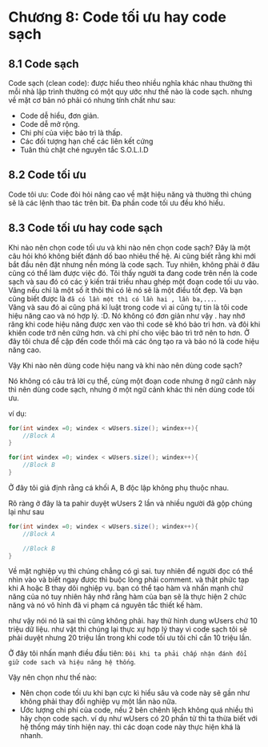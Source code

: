 # Chương 8: Code tối ưu hay code sạch

## 8.1 Code sạch

Code sạch (clean code): được hiểu theo nhiều nghĩa khác nhau thường thì mỗi nhà lập trình thường có một quy ước như thế nào là code sạch. nhưng về mặt cơ bản nó phải có nhưng tính chất như sau:

- Code dễ hiểu, đơn giản.
- Code dễ mở rộng.
- Chi phí của việc bảo trì là thấp.
- Các đối tượng hạn chế các liên kết cứng
- Tuân thủ chặt ché nguyên tắc S.O.L.I.D

## 8.2 Code tối ưu

Code tôi ưu: Code đòi hỏi nâng cao về mặt hiệu năng và thường thì chúng sẽ là các lệnh thao tác trên bit. Đa phần code tối ưu đều khó hiểu.

## 8.3 Code tối ưu hay code sạch

Khi nào nên chọn code tối ưu và khi nào nên chọn code sạch? Đây là một câu hỏi khó không biết đánh dố bao nhiêu thế hệ. Ai cũng biết rằng khi mới bắt đầu nên đặt nhưng nền móng là code sạch. Tuy nhiên, không phải ở đâu cũng có thể làm được việc đó. Tôi thấy người ta đang code trên nền là code sạch và sau đó có các ý kiến trái triều nhau ghép một đoạn code tối ưu vào. Vâng nếu chỉ là một số ít thôi thì có lẽ nó sẽ là một điều tốt đẹp. Và bạn cũng biết được là `đã có lần một thì có lần hai , lần ba,...`.\
Vâng và sau đó ai cũng phá kỉ luật trong code vì ai cũng tự tin là tôi code hiệu năng cao và nó hợp lý. :D. Nó không có đơn giản như vậy . hay nhớ răng khi code hiệu năng được xen vào thì code sẽ khó bảo trì hơn. và đôi khi khiến code trở nên cứng hơn. và chi phí cho việc bảo trì trở nên to hơn. Ở đây tôi chưa để cập đến code thối mà các ông tạo ra và bảo nó là code hiệu năng cao.

Vậy Khi nào nên dùng code hiệu nang và khi nào nên dùng code sạch?

Nó không có câu trả lời cụ thể, cùng một đoạn code nhưng ở ngữ cảnh này thì nên dùng code sạch, nhưng ở một ngữ cảnh khác thì nên dùng code tối ưu.

ví dụ:

```java
for(int windex =0; windex < wUsers.size(); windex++){
    //Block A
}

for(int windex =0; windex < wUsers.size(); windex++){
    //Block B
}
```

Ở đây tôi giả định rằng cá khối A, B độc lập không phụ thuộc nhau.

Rõ ràng ở đây là ta pahir duyệt wUsers 2 lần và nhiều người đã gộp chúng lại như sau

```java
for(int windex =0; windex < wUsers.size(); windex++){
    //Block A

    //Block B
}
```

Về mặt nghiệp vụ thì chúng chẳng có gì sai. tuy nhiên để người đọc có thể nhìn vào và biết ngay được thì buộc lòng phải comment. và thật phức tạp khi A hoặc B thay dôi nghiệp vụ. bạn có thể tạo hàm và nhấn mạnh chứ năng của nó tuy nhiên hãy nhớ rằng hàm của bạn sẽ là thực hiện 2 chức năng và nó vô hình đã vi phạm cá nguyên tắc thiết kế hàm.

như vậy nói nó là sai thì cũng không phải. hay thử hình dung wUsers chứ 10 triệu dữ liệu. như vật thì chúng lại thực xự hợp lý thay vì code sạch tôi sẽ phải duyệt nhưng 20 triệu lần trong khi code tối ưu tôi chỉ cần 10 triệu lần.

Ở đây tôi nhấn mạnh điều đầu tiên: `Đôi khi ta phải chấp nhận đánh đổi giữ code sach và hiệu năng hệ thống`.

Vậy nên chọn như thế nào:

- Nên chọn code tối ưu khi bạn cực kì hiểu sâu và code này sẽ gần như không phải thay đổi nghiệp vụ một lần nào nữa.
- Ước lượng chi phí của code, nếu 2 bên chênh lệch không quá nhiều thì hãy chọn code sạch. ví dụ như wUsers có 20 phần tử thì ta thừa biết với hệ thống máy tính hiện nay. thì các doạn code này thực hiện khá là nhanh.
